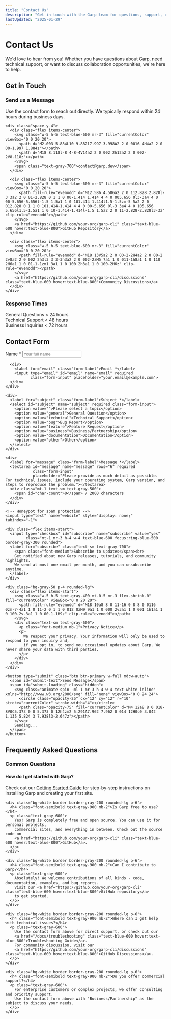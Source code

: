 ```yaml
---
title: "Contact Us"
description: "Get in touch with the Garp team for questions, support, or collaboration opportunities"
lastUpdated: "2025-01-29"
---
```


# Contact Us

We'd love to hear from you! Whether you have questions about Garp, need technical support, or want to discuss collaboration opportunities, we're here to help.

## Get in Touch

<div class="grid md:grid-cols-2 gap-8 mb-12">
  <div>
    <h3 class="text-xl font-semibold mb-4">Send us a Message</h3>
    <p class="text-gray-600 mb-6">
      Use the contact form to reach out directly. We typically respond within 24 hours during business days.
    </p>
    
    <div class="space-y-4">
      <div class="flex items-center">
        <svg class="w-5 h-5 text-blue-600 mr-3" fill="currentColor" viewBox="0 0 20 20">
          <path d="M2.003 5.884L10 9.882l7.997-3.998A2 2 0 0016 4H4a2 2 0 00-1.997 1.884z"></path>
          <path d="M18 8.118l-8 4-8-4V14a2 2 0 002 2h12a2 2 0 002-2V8.118z"></path>
        </svg>
        <span class="text-gray-700">contact@garp.dev</span>
      </div>
      
      <div class="flex items-center">
        <svg class="w-5 h-5 text-blue-600 mr-3" fill="currentColor" viewBox="0 0 20 20">
          <path fill-rule="evenodd" d="M12.586 4.586a2 2 0 112.828 2.828l-3 3a2 2 0 01-2.828 0 1 1 0 00-1.414 1.414 4 4 0 005.656 0l3-3a4 4 0 00-5.656-5.656l-1.5 1.5a1 1 0 101.414 1.414l1.5-1.5zm-5 5a2 2 0 012.828 0 1 1 0 101.414-1.414 4 4 0 00-5.656 0l-3 3a4 4 0 105.656 5.656l1.5-1.5a1 1 0 10-1.414-1.414l-1.5 1.5a2 2 0 11-2.828-2.828l3-3z" clip-rule="evenodd"></path>
        </svg>
        <a href="https://github.com/your-org/garp-cli" class="text-blue-600 hover:text-blue-800">GitHub Repository</a>
      </div>
      
      <div class="flex items-center">
        <svg class="w-5 h-5 text-blue-600 mr-3" fill="currentColor" viewBox="0 0 20 20">
          <path fill-rule="evenodd" d="M18 13V5a2 2 0 00-2-2H4a2 2 0 00-2 2v8a2 2 0 002 2h3l3 3 3-3h3a2 2 0 002-2zM5 7a1 1 0 011-1h8a1 1 0 110 2H6a1 1 0 01-1-1zm1 3a1 1 0 100 2h3a1 1 0 100-2H6z" clip-rule="evenodd"></path>
        </svg>
        <a href="https://github.com/your-org/garp-cli/discussions" class="text-blue-600 hover:text-blue-800">Community Discussions</a>
      </div>
    </div>
  </div>
  
  <div>
    <h3 class="text-xl font-semibold mb-4">Response Times</h3>
    <div class="space-y-3">
      <div class="flex justify-between items-center p-3 bg-green-50 rounded-lg">
        <span class="font-medium text-green-900">General Questions</span>
        <span class="text-green-700">< 24 hours</span>
      </div>
      <div class="flex justify-between items-center p-3 bg-blue-50 rounded-lg">
        <span class="font-medium text-blue-900">Technical Support</span>
        <span class="text-blue-700">< 48 hours</span>
      </div>
      <div class="flex justify-between items-center p-3 bg-purple-50 rounded-lg">
        <span class="font-medium text-purple-900">Business Inquiries</span>
        <span class="text-purple-700">< 72 hours</span>
      </div>
    </div>
  </div>
</div>

## Contact Form

<div class="max-w-2xl mx-auto">
  <form id="contact-form" action="http://localhost:4567/submit" method="post" class="space-y-6">
    <div class="grid md:grid-cols-2 gap-6">
      <div>
        <label for="name" class="form-label">Name *</label>
        <input type="text" id="name" name="name" required 
               class="form-input" placeholder="Your full name">
      </div>
      
      <div>
        <label for="email" class="form-label">Email *</label>
        <input type="email" id="email" name="email" required 
               class="form-input" placeholder="your.email@example.com">
      </div>
    </div>
    
    <div>
      <label for="subject" class="form-label">Subject *</label>
      <select id="subject" name="subject" required class="form-input">
        <option value="">Please select a topic</option>
        <option value="general">General Question</option>
        <option value="technical">Technical Support</option>
        <option value="bug">Bug Report</option>
        <option value="feature">Feature Request</option>
        <option value="business">Business/Partnership</option>
        <option value="documentation">Documentation</option>
        <option value="other">Other</option>
      </select>
    </div>
    
    <div>
      <label for="message" class="form-label">Message *</label>
      <textarea id="message" name="message" rows="6" required 
                class="form-input" 
                placeholder="Please provide as much detail as possible. For technical issues, include your operating system, Garp version, and steps to reproduce the problem."></textarea>
      <div class="mt-1 text-sm text-gray-500">
        <span id="char-count">0</span> / 2000 characters
      </div>
    </div>
    
    <!-- Honeypot for spam protection -->
    <input type="text" name="website" style="display: none;" tabindex="-1">
    
    <div class="flex items-start">
      <input type="checkbox" id="subscribe" name="subscribe" value="yes" 
             class="mt-1 mr-3 h-4 w-4 text-blue-600 focus:ring-blue-500 border-gray-300 rounded">
      <label for="subscribe" class="text-sm text-gray-700">
        <span class="font-medium">Subscribe to updates</span><br>
        Get notified about new Garp releases, tutorials, and community highlights. 
        We send at most one email per month, and you can unsubscribe anytime.
      </label>
    </div>
    
    <div class="bg-gray-50 p-4 rounded-lg">
      <div class="flex items-start">
        <svg class="w-5 h-5 text-gray-400 mt-0.5 mr-3 flex-shrink-0" fill="currentColor" viewBox="0 0 20 20">
          <path fill-rule="evenodd" d="M18 10a8 8 0 11-16 0 8 8 0 0116 0zm-7-4a1 1 0 11-2 0 1 1 0 012 0zM9 9a1 1 0 000 2v3a1 1 0 001 1h1a1 1 0 100-2v-3a1 1 0 00-1-1H9z" clip-rule="evenodd"></path>
        </svg>
        <div class="text-sm text-gray-600">
          <p class="font-medium mb-1">Privacy Notice</p>
          <p>
            We respect your privacy. Your information will only be used to respond to your inquiry and, 
            if you opt in, to send you occasional updates about Garp. We never share your data with third parties.
          </p>
        </div>
      </div>
    </div>
    
    <button type="submit" class="btn btn-primary w-full md:w-auto">
      <span id="submit-text">Send Message</span>
      <span id="submit-loading" class="hidden">
        <svg class="animate-spin -ml-1 mr-3 h-4 w-4 text-white inline" xmlns="http://www.w3.org/2000/svg" fill="none" viewBox="0 0 24 24">
          <circle class="opacity-25" cx="12" cy="12" r="10" stroke="currentColor" stroke-width="4"></circle>
          <path class="opacity-75" fill="currentColor" d="M4 12a8 8 0 018-8V0C5.373 0 0 5.373 0 12h4zm2 5.291A7.962 7.962 0 014 12H0c0 3.042 1.135 5.824 3 7.938l3-2.647z"></path>
        </svg>
        Sending...
      </span>
    </button>
  </form>
</div>

## Frequently Asked Questions

<div class="max-w-4xl mx-auto mt-16">
  <h3 class="text-2xl font-semibold mb-8 text-center">Common Questions</h3>
  
  <div class="space-y-6">
    <div class="bg-white border border-gray-200 rounded-lg p-6">
      <h4 class="font-semibold text-gray-900 mb-2">How do I get started with Garp?</h4>
      <p class="text-gray-600">
        Check out our <a href="/docs/getting-started" class="text-blue-600 hover:text-blue-800">Getting Started Guide</a> 
        for step-by-step instructions on installing Garp and creating your first site.
      </p>
    </div>
    
    <div class="bg-white border border-gray-200 rounded-lg p-6">
      <h4 class="font-semibold text-gray-900 mb-2">Is Garp free to use?</h4>
      <p class="text-gray-600">
        Yes! Garp is completely free and open source. You can use it for personal projects, 
        commercial sites, and everything in between. Check out the source code on 
        <a href="https://github.com/your-org/garp-cli" class="text-blue-600 hover:text-blue-800">GitHub</a>.
      </p>
    </div>
    
    <div class="bg-white border border-gray-200 rounded-lg p-6">
      <h4 class="font-semibold text-gray-900 mb-2">Can I contribute to Garp?</h4>
      <p class="text-gray-600">
        Absolutely! We welcome contributions of all kinds - code, documentation, examples, and bug reports. 
        Visit our <a href="https://github.com/your-org/garp-cli" class="text-blue-600 hover:text-blue-800">GitHub repository</a> 
        to get started.
      </p>
    </div>
    
    <div class="bg-white border border-gray-200 rounded-lg p-6">
      <h4 class="font-semibold text-gray-900 mb-2">Where can I get help with technical issues?</h4>
      <p class="text-gray-600">
        Use the contact form above for direct support, or check out our 
        <a href="/docs/troubleshooting" class="text-blue-600 hover:text-blue-800">Troubleshooting Guide</a>. 
        For community discussion, visit our 
        <a href="https://github.com/your-org/garp-cli/discussions" class="text-blue-600 hover:text-blue-800">GitHub Discussions</a>.
      </p>
    </div>
    
    <div class="bg-white border border-gray-200 rounded-lg p-6">
      <h4 class="font-semibold text-gray-900 mb-2">Do you offer commercial support?</h4>
      <p class="text-gray-600">
        For enterprise customers or complex projects, we offer consulting and priority support. 
        Use the contact form above with "Business/Partnership" as the subject to discuss your needs.
      </p>
    </div>
  </div>
</div>

<script>
// Character counter for message textarea
document.getElementById('message').addEventListener('input', function() {
    const counter = document.getElementById('char-count');
    const maxLength = 2000;
    const currentLength = this.value.length;
    
    counter.textContent = currentLength;
    
    if (currentLength > maxLength * 0.9) {
        counter.classList.add('text-red-600');
        counter.classList.remove('text-gray-500');
    } else {
        counter.classList.add('text-gray-500');
        counter.classList.remove('text-red-600');
    }
    
    if (currentLength > maxLength) {
        this.value = this.value.substring(0, maxLength);
        counter.textContent = maxLength;
    }
});

// Enhanced form submission
document.getElementById('contact-form').addEventListener('submit', async function(e) {
    e.preventDefault();
    
    const form = this;
    const submitBtn = form.querySelector('button[type="submit"]');
    const submitText = document.getElementById('submit-text');
    const submitLoading = document.getElementById('submit-loading');
    
    // Show loading state
    submitBtn.disabled = true;
    submitText.classList.add('hidden');
    submitLoading.classList.remove('hidden');
    
    // Create form data
    const formData = new FormData(form);
    
    try {
        // Enhanced client-side validation
        const name = formData.get('name').trim();
        const email = formData.get('email').trim();
        const subject = formData.get('subject');
        const message = formData.get('message').trim();
        
        if (!name || name.length < 2) {
            throw new Error('Please enter your full name (at least 2 characters).');
        }
        
        if (!email || !isValidEmail(email)) {
            throw new Error('Please enter a valid email address.');
        }
        
        if (!subject) {
            throw new Error('Please select a subject for your message.');
        }
        
        if (!message || message.length < 10) {
            throw new Error('Please provide a more detailed message (at least 10 characters).');
        }
        
        if (message.length > 2000) {
            throw new Error('Message is too long. Please keep it under 2000 characters.');
        }
        
        // Submit form
        const response = await fetch(form.action, {
            method: 'POST',
            body: formData
        });
        
        const result = await response.text();
        
        if (response.ok) {
            showMessage(
                'Thank you for your message! We\'ve received your inquiry and will get back to you soon. ' +
                'For urgent technical issues, you can also check our troubleshooting guide or GitHub discussions.',
                'success'
            );
            form.reset();
            document.getElementById('char-count').textContent = '0';
        } else {
            throw new Error(result || 'Failed to send message. Please try again later.');
        }
        
    } catch (error) {
        showMessage(error.message, 'error');
    } finally {
        // Reset button state
        submitBtn.disabled = false;
        submitText.classList.remove('hidden');
        submitLoading.classList.add('hidden');
    }
});

function isValidEmail(email) {
    const emailRegex = /^[^\s@]+@[^\s@]+\.[^\s@]+$/;
    return emailRegex.test(email);
}

function showMessage(message, type) {
    // Remove existing messages
    const existingMessage = document.querySelector('.form-message');
    if (existingMessage) {
        existingMessage.remove();
    }
    
    // Create new message element
    const messageEl = document.createElement('div');
    messageEl.className = `form-message mb-6 p-4 rounded-lg border ${
        type === 'success' 
            ? 'bg-green-50 text-green-800 border-green-200' 
            : 'bg-red-50 text-red-800 border-red-200'
    }`;
    
    // Add icon
    const icon = type === 'success' 
        ? '<svg class="w-5 h-5 inline mr-2" fill="currentColor" viewBox="0 0 20 20"><path fill-rule="evenodd" d="M10 18a8 8 0 100-16 8 8 0 000 16zm3.707-9.293a1 1 0 00-1.414-1.414L9 10.586 7.707 9.293a1 1 0 00-1.414 1.414l2 2a1 1 0 001.414 0l4-4z" clip-rule="evenodd"></path></svg>'
        : '<svg class="w-5 h-5 inline mr-2" fill="currentColor" viewBox="0 0 20 20"><path fill-rule="evenodd" d="M18 10a8 8 0 11-16 0 8 8 0 0116 0zm-7 4a1 1 0 11-2 0 1 1 0 012 0zm-1-9a1 1 0 00-1 1v4a1 1 0 102 0V6a1 1 0 00-1-1z" clip-rule="evenodd"></path></svg>';
    
    messageEl.innerHTML = icon + message;
    
    // Insert message before form
    const form = document.getElementById('contact-form');
    form.parentNode.insertBefore(messageEl, form);
    
    // Auto-hide success messages
    if (type === 'success') {
        setTimeout(() => {
            messageEl.remove();
        }, 15000);
    }
    
    // Scroll to message
    messageEl.scrollIntoView({ behavior: 'smooth', block: 'nearest' });
}
</script>